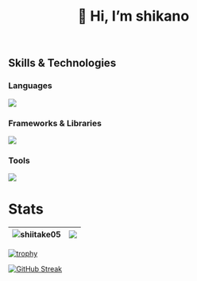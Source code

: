 <h1 align="center">👋 Hi, I’m shikano</h1>
<br>

## Skills & Technologies

### Languages
<img src="https://skillicons.dev/icons?i=html,css,js,ts,go,rust" />

### Frameworks & Libraries
<img src="https://skillicons.dev/icons?i=react,nodejs,nextjs,tailwind,prisma" />

### Tools
<img src="https://skillicons.dev/icons?i=git,docker" />

<!--- mongodb,cloudflare,p5js --->

# Stats
| <img align="center" src="https://github-readme-stats.vercel.app/api/top-langs/?username=shiitake05&show_icons=true&include_all_commits=true&locale=en&hide_border=true&layout=compact" alt="shiitake05" /> | <img align="center" src="https://github-readme-stats.vercel.app/api?username=shiitake05&layout=compact&locale=en&hide_border=true" /></a> |
| ------------- | ------------- |

[![trophy](https://github-profile-trophy.vercel.app/?username=shiitake05)](https://github.com/ryo-ma/github-profile-trophy)

[![GitHub Streak](https://github-readme-streak-stats.herokuapp.com?user=shiitake05)](https://git.io/streak-stats)

<!---
shiitake05/shiitake05 is a ✨ special ✨ repository because its `README.md` (this file) appears on your GitHub profile.
You can click the Preview link to take a look at your changes.
--->
